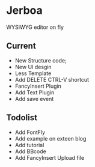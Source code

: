 # Jerboa 
WYSIWYG editor on fly

## Current

- New Structure code; 
- New UI desgin
- Less Template
- Add DELETE CTRL-V shortcut
- FancyInsert Plugin
- Add Text Plugin
- Add save event

## Todolist

- Add FontFly
- Add example on exteen blog
- Add tutorial
- Add BBcode
- Add FancyInsert Upload file

